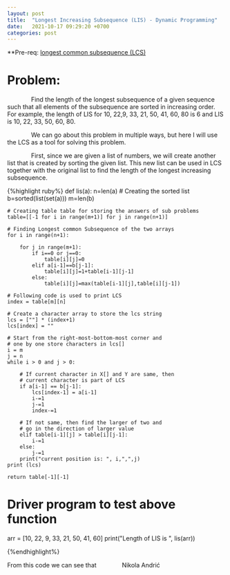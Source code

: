 ```yaml
---
layout: post
title:  "Longest Increasing Subsequence (LIS) - Dynamic Programming"
date:   2021-10-17 09:29:20 +0700
categories: post
---
```

 **Pre-req: [longest common subsequence (LCS)](https://nikolaandro.github.io/longest-common-subsequence-dynamic-programming/)
 
# Problem:

 &nbsp;&nbsp;&nbsp;&nbsp;&nbsp;&nbsp;&nbsp;&nbsp;&nbsp;&nbsp;&nbsp;&nbsp;&nbsp;
 Find the length of the longest subsequence of a given sequence such that all elements of the subsequence are sorted in increasing order. For example, the length of LIS for 10, 22,9, 33, 21, 50, 41, 60, 80 is 6 and LIS is 10, 22, 33, 50, 60, 80.

 &nbsp;&nbsp;&nbsp;&nbsp;&nbsp;&nbsp;&nbsp;&nbsp;&nbsp;&nbsp;&nbsp;&nbsp;&nbsp;
 We can go about this problem in multiple ways, but here I will use the LCS as a tool for solving this problem. 
 
 &nbsp;&nbsp;&nbsp;&nbsp;&nbsp;&nbsp;&nbsp;&nbsp;&nbsp;&nbsp;&nbsp;&nbsp;&nbsp;
 First, since we are given a list of numbers, we will create another list that is created by sorting the given list. This new list can be used in LCS together with the original list to find the length of the longest increasing subsequence.
 
 {%highlight ruby%}
def lis(a):
    n=len(a)
    # Creating the sorted list
    b=sorted(list(set(a)))
    m=len(b)
     
     
    # Creating table table for storing the answers of sub problems
    table=[[-1 for i in range(m+1)] for j in range(n+1)]
     
    # Finding Longest common Subsequence of the two arrays
    for i in range(n+1):
             
        for j in range(m+1):
            if i==0 or j==0:
                table[i][j]=0
            elif a[i-1]==b[j-1]:
                table[i][j]=1+table[i-1][j-1]
            else:
                table[i][j]=max(table[i-1][j],table[i][j-1])
    
    # Following code is used to print LCS
    index = table[m][n]
  
    # Create a character array to store the lcs string
    lcs = [""] * (index+1)
    lcs[index] = ""
  
    # Start from the right-most-bottom-most corner and
    # one by one store characters in lcs[]
    i = m
    j = n
    while i > 0 and j > 0:
  
        # If current character in X[] and Y are same, then
        # current character is part of LCS
        if a[i-1] == b[j-1]:
            lcs[index-1] = a[i-1]
            i-=1
            j-=1
            index-=1
  
        # If not same, then find the larger of two and
        # go in the direction of larger value
        elif table[i-1][j] > table[i][j-1]:
            i-=1
        else:
            j-=1
        print("current position is: ", i,",",j)
    print (lcs)
    
    return table[-1][-1]
     
# Driver program to test above function
arr = [10, 22, 9, 33, 21, 50, 41, 60]
print("Length of LIS is ", lis(arr))

{%endhighlight%}

 From this code we can see that 
 &nbsp;&nbsp;&nbsp;&nbsp;&nbsp;&nbsp;&nbsp;&nbsp;&nbsp;&nbsp;&nbsp;&nbsp;&nbsp;
 Nikola Andrić

 
